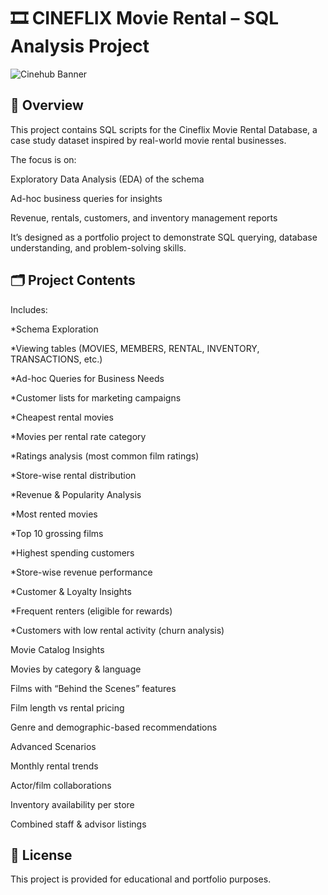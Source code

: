 # 🎞 CINEFLIX Movie Rental – SQL Analysis Project

![Cinehub Banner](https://mars-images.imgix.net/seobot/filmgrail.com/658a324a896bdc25cc34dfde-5a45cbc3254de9016c096e1d7dafd6d2.png?auto=compress)

## 📌 Overview

  This project contains SQL scripts for the Cineflix Movie Rental Database, a case study dataset inspired by real-world movie rental businesses.
  
  The focus is on:
  
  Exploratory Data Analysis (EDA) of the schema
  
  Ad-hoc business queries for insights
  
  Revenue, rentals, customers, and inventory management reports
  
  It’s designed as a portfolio project to demonstrate SQL querying, database understanding, and problem-solving skills.

## 🗂️ Project Contents

Includes:

*Schema Exploration

  *Viewing tables (MOVIES, MEMBERS, RENTAL, INVENTORY, TRANSACTIONS, etc.)

*Ad-hoc Queries for Business Needs

  *Customer lists for marketing campaigns

  *Cheapest rental movies

  *Movies per rental rate category

  *Ratings analysis (most common film ratings)

  *Store-wise rental distribution

*Revenue & Popularity Analysis

  *Most rented movies

  *Top 10 grossing films

  *Highest spending customers

  *Store-wise revenue performance

*Customer & Loyalty Insights

  *Frequent renters (eligible for rewards)

  *Customers with low rental activity (churn analysis)

Movie Catalog Insights

Movies by category & language

Films with “Behind the Scenes” features

Film length vs rental pricing

Genre and demographic-based recommendations

Advanced Scenarios

Monthly rental trends

Actor/film collaborations

Inventory availability per store

Combined staff & advisor listings
                                        
                                        
    
    

## 📜 License

This project is provided for educational and portfolio purposes.
